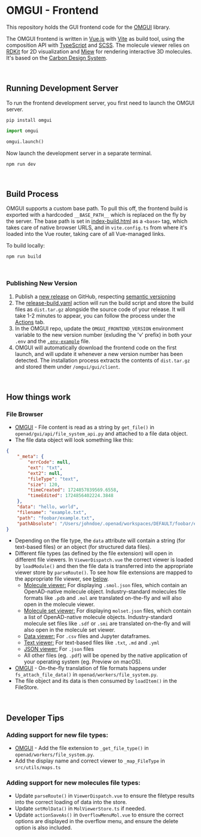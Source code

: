 <!-- Describe build process and post build script to rename index.html -->

# OMGUI - Frontend

This repository holds the GUI frontend code for the [OMGUI] library.

The OMGUI frontend is written in [Vue.js] with [Vite] as build tool, using the composition API with [TypeScript] and [SCSS]. The molecule viewer relies on [RDKit] for 2D visualization and [Miew] for rendering interactive 3D molecules. It's based on the [Carbon Design System].

<br>

## Running Development Server

To run the frontend development server, you first need to launch the OMGUI server.

```shell
pip install omgui
```

```python
import omgui

omgui.launch()
```

Now launch the development server in a separate terminal.

```shell
npm run dev
```

<br>

## Build Process

OMGUI supports a custom base path. To pull this off, the frontend build is exported with a hardcoded `__BASE_PATH__` which is replaced on the fly by the server. The base path is set in [index-build.html](index-build.html) as a `<base>` tag, which takes care of native browser URLS, and in `vite.config.ts` from where it's loaded into the Vue router, taking care of all Vue-managed links.

To build locally:

```shell
npm run build
```

<br>

### Publishing New Version

1. Publish a [new release](https://github.com/acceleratedscience/omgui-frontend/releases) on GitHub, respecting [semantic versioning](https://semver.org)
2. The [release-build.yaml](.github/release-build.yaml) action will run the build script and store the build files as `dist.tar.gz` alongside the source code of your release. It will take 1-2 minutes to appear, you can follow the process under the [Actions](https://github.com/acceleratedscience/omgui-frontend/actions/workflows/release-build.yml) tab.
3. In the OMGUI repo, update the `OMGUI_FRONTEND_VERSION` environment variable to the new version number (exluding the 'v' prefix) in both your `.env` and the [`.env-example`](https://github.com/acceleratedscience/omgui/blob/main/.env-example) file.
4. OMGUI will automatically download the frontend code on the first launch, and will update it whenever a new version number has been detected. The installation process extracts the contents of `dist.tar.gz` and stored them under `/omgui/gui/client`.

<br>

## How things work

### File Browser

-   [OMGUI] - File content is read as a string by `get_file()` in `openad/gui/api/file_system_api.py` and attached to a file data object.
-   The file data object will look something like this:

```json
{
	"_meta": {
		"errCode": null,
		"ext": "txt",
		"ext2": null,
		"fileType": "text",
		"size": 120,
		"timeCreated": 1724857839569.6558,
		"timeEdited": 1724856402224.3848
	},
	"data": "hello, world",
	"filename": "example.txt",
	"path": "foobar/example.txt",
	"pathAbsolute": "/Users/johndoe/.openad/workspaces/DEFAULT/foobar/example.txt"
}
```

-   Depending on the file type, the `data` attribute will contain a string (for text-based files) or an object (for structured data files).
-   Different file types (as defined by the file extension) will open in different file viewers. In `ViewerDispatch.vue` the correct viewer is loaded by `loadModule()` and then the file data is transferred into the appropriate viewer store by `parseRoute()`. To see how file extensions are mapped to the appropriate file viewer, see [below](#adding-support-for-new-file-types).
    -   <ins>Molecule viewer:</ins> For displaying `.smol.json` files, which contain an OpenAD-native molecule object. Industry-standard molecules file formats like `.pdb` and `.mol` are translated on-the-fly and will also open in the molecule viewer.
    -   <ins>Molecule set viewer:</ins> For displaying `molset.json` files, which contain a list of OpenAD-native molecule objects. Industry-standard molecule set files like `.sdf` or `.smi` are translated on-the-fly and will also open in the molecule set viewer.
    -   <ins>Data viewer:</ins> For `.csv` files and Jupyter dataframes.
    -   <ins>Text viewer:</ins> For text-based files like `.txt`, `.md` and `.yml`
    -   <ins>JSON viewer:</ins> For `.json` files
    -   All other files (eg. `.pdf`) will be opened by the native application of your operating system (eg. Preview on macOS).
-   [OMGUI] - On-the-fly translation of file formats happens under `fs_attach_file_data()` in `openad/workers/file_system.py`.
-   The file object and its data is then consumed by `loadItem()` in the FileStore.

<br>

## Developer Tips

### Adding support for new file types:

-   [OMGUI] - Add the file extension to `_get_file_type()` in `openad/workers/file_system.py`.
-   Add the display name and correct viewer to `_map_FileType` in `src/utils/maps.ts`

### Adding support for new molecules file types:

-   Update `parseRoute()` in `ViewerDispatch.vue` to ensure the filetype results into the correct loading of data into the store.
-   Update `setMolData()` in `MolViewerStore.ts` if needed.
-   Update `actionSaveAs()` in `OverflowMenuMol.vue` to ensure the correct options are displayed in the overflow menu, and ensure the delete option is also included.

[OMGUI]: https://github.com/acceleratedscience/omgui
[Vue.js]: https://vuejs.org
[Vite]: https://vite.dev
[TypeScript]: https://www.typescriptlang.org
[SCSS]: https://sass-lang.com
[RDKit]: https://github.com/rdkit/rdkit#readme
[Miew]: https://github.com/epam/miew#readme
[Carbon Design System]: https://carbondesignsystem.com

